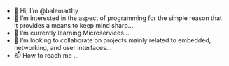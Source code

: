 - 👋 Hi, I’m @balemarthy
- 👀 I’m interested in the aspect of programming for the simple reason that it provides a means to keep mind sharp...
- 🌱 I’m currently learning Microservices...
- 💞️ I’m looking to collaborate on projects mainly related to embedded, networking, and user interfaces...
- 📫 How to reach me ...

<!---
balemarthy/balemarthy is a ✨ special ✨ repository because its `README.md` (this file) appears on your GitHub profile.
You can click the Preview link to take a look at your changes.
--->
